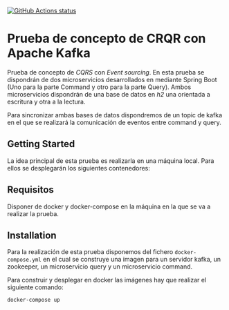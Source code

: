 <p align="left">
  <a href="https://github.com/drubioa/demo-cqrs-kafka/actions"><img alt="GitHub Actions status" src="https://github.com/actions/setup-java/workflows/Main%20workflow/badge.svg"></a>
</p>


# Prueba de concepto de CRQR con Apache Kafka

Prueba de concepto de *CQRS* con *Event sourcing*. En esta prueba se dispondrán de dos microservicios desarrollados en mediante Spring Boot (Uno para la parte Command y otro para la parte Query). Ambos microservicios dispondrán de una base de datos en *h2* una orientada a escritura y otra a la lectura.

Para sincronizar ambas bases de datos dispondremos de un topic de kafka en el que se realizará la comunicación de eventos entre command y query.

 

## Getting Started

La idea principal de esta prueba es realizarla en una máquina local. Para ellos se desplegarán los siguientes contenedores:


## Requisitos

Disponer de docker y docker-compose en la máquina en la que se va a realizar la prueba.

## Installation

Para la realización de esta prueba disponemos del fichero `docker-compose.yml` en el cual se construye una imagen para un servidor kafka, un zookeeper, un microservicio query y un microservicio command.

Para construir y desplegar en docker las imágenes hay que realizar el siguiente comando:

```bash
docker-compose up
```

